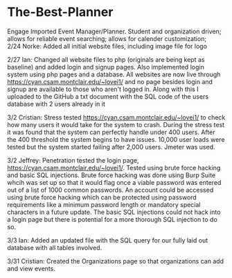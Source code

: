 # The-Best-Planner
Engage Imported Event Manager/Planner. Student and organization driven; allows for reliable event searching; allows for calender customization;  
2/24 Norke: Added all initial website files, including image file for logo

2/27 Ian: Changed all website files to php (originals are being kept as baseline) and added login and signup pages. Also implemented login system using php pages and a database. All websites are now live through https://cyan.csam.montclair.edu/~lovei1/ and no page besides login and signup are available to those who aren't logged in. Along with this I uploaded to the GitHub a txt document with the SQL code of the users database with 2 users already in it


3/2 Cristian: Stress tested https://cyan.csam.montclair.edu/~lovei1/ to check how many users it would take for the system to crash. During the stress test it was found that the system can perfectly handle under 400 users. After the 400 threshold the system begins to have issues. 10,000 user loads were tested but the system started failing after 2,000 users. Jmeter was used.


3/2 Jeffrey: Penetration tested the login page, https://cyan.csam.montclair.edu/~lovei1/. Tested using brute force hacking and basic SQL injections. Brute force hacking was done using Burp Suite whcih was set up so that it would flag once a viable password was entered out of a list of 1000 common passwords. An account could be accessed using brute force hacking which can be protected using password requirements like a minimum password length or mandatory special characters in a future update. The basic SQL injections could not hack into a login page but there is potential for a more thorough SQL injection to do so.

3/3 Ian: Added an updated file with the SQL query for our fully laid out database with all tables involved.

3/31 Cristian: Created the Organizations page so that organizations can add and view events.
